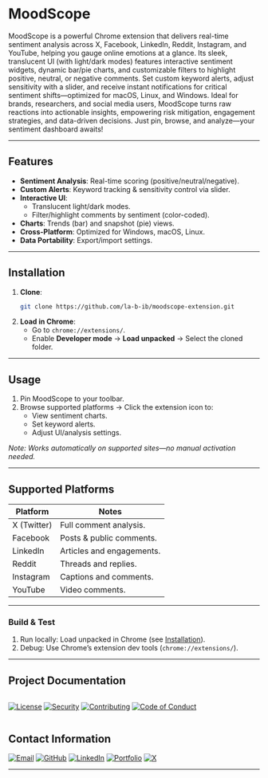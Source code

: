 
# MoodScope   
MoodScope is a powerful Chrome extension that delivers real-time sentiment analysis across X, Facebook, LinkedIn, Reddit, Instagram, and YouTube, helping you gauge online emotions at a glance. Its sleek, translucent UI (with light/dark modes) features interactive sentiment widgets, dynamic bar/pie charts, and customizable filters to highlight positive, neutral, or negative comments. Set custom keyword alerts, adjust sensitivity with a slider, and receive instant notifications for critical sentiment shifts—optimized for macOS, Linux, and Windows. Ideal for brands, researchers, and social media users, MoodScope turns raw reactions into actionable insights, empowering risk mitigation, engagement strategies, and data-driven decisions. Just pin, browse, and analyze—your sentiment dashboard awaits!


---

##  Features  
- **Sentiment Analysis**: Real-time scoring (positive/neutral/negative).  
- **Custom Alerts**: Keyword tracking & sensitivity control via slider.  
- **Interactive UI**:  
  - Translucent light/dark modes.  
  - Filter/highlight comments by sentiment (color-coded).  
- **Charts**: Trends (bar) and snapshot (pie) views.  
- **Cross-Platform**: Optimized for Windows, macOS, Linux.  
- **Data Portability**: Export/import settings.  

---

##  Installation  
1. **Clone**:  
   ```bash  
   git clone https://github.com/la-b-ib/moodscope-extension.git  
   ```  
2. **Load in Chrome**:  
   - Go to `chrome://extensions/`.  
   - Enable **Developer mode** → **Load unpacked** → Select the cloned folder.  

---

##  Usage  
1. Pin MoodScope to your toolbar.  
2. Browse supported platforms → Click the extension icon to:  
   - View sentiment charts.  
   - Set keyword alerts.  
   - Adjust UI/analysis settings.  

*Note: Works automatically on supported sites—no manual activation needed.*  

---

##  Supported Platforms  
| Platform       | Notes                          |  
|----------------|--------------------------------|  
| X (Twitter)    | Full comment analysis.         |  
| Facebook       | Posts & public comments.       |  
| LinkedIn       | Articles and engagements.      |  
| Reddit         | Threads and replies.           |  
| Instagram      | Captions and comments.         |  
| YouTube        | Video comments.                |  

---

###  Build & Test  
1. Run locally: Load unpacked in Chrome (see [Installation](#-installation)).  
2. Debug: Use Chrome’s extension dev tools (`chrome://extensions/`).  

---

## Project Documentation

<div style="display: flex; gap: 10px; margin: 15px 0; align-items: center; flex-wrap: wrap;">

[![License](https://img.shields.io/badge/License-See_FILE-007EC7?style=for-the-badge&logo=creativecommons)](LICENSE)
[![Security](https://img.shields.io/badge/Security-Policy_%7C_Reporting-FF6D00?style=for-the-badge&logo=owasp)](SECURITY.md)
[![Contributing](https://img.shields.io/badge/Contributing-Guidelines-2E8B57?style=for-the-badge&logo=git)](CONTRIBUTING.md)
[![Code of Conduct](https://img.shields.io/badge/Code_of_Conduct-Community_Standards-FF0000?style=for-the-badge&logo=opensourceinitiative)](CODE_OF_CONDUCT.md)

</div>

## Contact Information



  
[![Email](https://img.shields.io/badge/Email-D14836?style=for-the-badge&logo=gmail&logoColor=white)](mailto:labib.45x@gmail.com)
[![GitHub](https://img.shields.io/badge/GitHub-181717?style=for-the-badge&logo=github&logoColor=white)](https://github.com/la-b-ib)
[![LinkedIn](https://img.shields.io/badge/LinkedIn-0077B5?style=for-the-badge&logo=linkedin&logoColor=white)](https://www.linkedin.com/in/la-b-ib/)
[![Portfolio](https://img.shields.io/badge/Website-0A5C78?style=for-the-badge&logo=internet-explorer&logoColor=white)](https://la-b-ib.github.io/)
[![X](https://img.shields.io/badge/X-000000?style=for-the-badge&logo=twitter&logoColor=white)](https://x.com/la_b_ib_)






---

